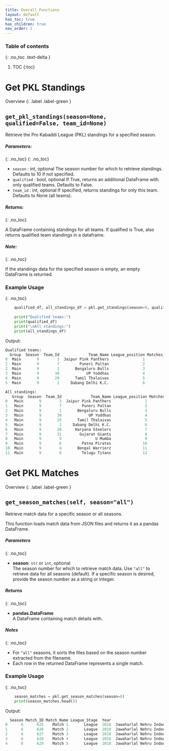 ```yaml
---
title: Overall_Functions
layout: default
has_toc: true
has_children: true
nav_order: 2
---
```


### Table of contents

{: .no_toc .text-delta }

1. TOC
{:toc}


# Get PKL Standings 

Overview
{: .label .label-green }

## `get_pkl_standings(season=None, qualified=False, team_id=None)`

Retrieve the Pro Kabaddi League (PKL) standings for a specified season.
 
##### Parameters:
{: .no_toc}
{: .no_toc}
- `season` : int, optional
    The season number for which to retrieve standings. Defaults to 10 if not specified.
- `qualified` : bool, optional
    If True, returns an additional DataFrame with only qualified teams. Defaults to False.
- `team_id` : int, optional
    If specified, returns standings for only this team. Defaults to None (all teams).

##### Returns:
{: .no_toc}

A DataFrame containing standings for all teams. If qualified is True, also returns qualified team standings in a dataframe.


##### Note:
{: .no_toc}

If the standings data for the specified season is empty, an empty DataFrame is returned.


### Example Usage
{: .no_toc}
```python
    qualified_df, all_standings_df = pkl.get_standings(season=9, qualified=True)
    
    print("Qualified teams:")
    print(qualified_df)
    print("\nAll standings:")
    print(all_standings_df)
```

Output:

```python
Qualified teams:
  Group  Season  Team_Id             Team_Name League_position Matches_played Wins Lost Tied Draws No Result League_points Score_diff  Qualified
0  Main       9        3  Jaipur Pink Panthers               1             22   15    6    1     0         0            82        174       True
1  Main       9        7         Puneri Paltan               2             22   14    6    2     0         0            80         66       True
2  Main       9        1       Bengaluru Bulls               3             22   13    8    1     0         0            74         39       True
3  Main       9       30            UP Yoddhas               4             22   12    8    2     0         0            71         42       True
4  Main       9       29       Tamil Thalaivas               5             22   10    8    4     0         0            66          5       True
5  Main       9        2     Dabang Delhi K.C.               6             22   10   10    2     0         0            63         17       True

All standings:
   Group  Season  Team_Id             Team_Name League_position Matches_played Wins Lost Tied Draws No Result League_points Score_diff  Qualified
0   Main       9        3  Jaipur Pink Panthers               1             22   15    6    1     0         0            82        174       True
1   Main       9        7         Puneri Paltan               2             22   14    6    2     0         0            80         66       True
2   Main       9        1       Bengaluru Bulls               3             22   13    8    1     0         0            74         39       True
3   Main       9       30            UP Yoddhas               4             22   12    8    2     0         0            71         42       True
4   Main       9       29       Tamil Thalaivas               5             22   10    8    4     0         0            66          5       True
5   Main       9        2     Dabang Delhi K.C.               6             22   10   10    2     0         0            63         17       True
6   Main       9       28      Haryana Steelers               7             22   10   10    2     0         0            61         16      False
7   Main       9       31        Gujarat Giants               8             22    9   11    2     0         0            59        -16      False
8   Main       9        5               U Mumba               9             22   10   12    0     0         0            56        -28      False
9   Main       9        6         Patna Pirates              10             22    8   11    3     0         0            54        -58      False
10  Main       9        4       Bengal Warriorz              11             22    8   11    3     0         0            53        -12      False
11  Main       9        8         Telugu Titans              12             22    2   20    0     0         0            15       -245      False
```


# Get PKL Matches

Overview
{: .label .label-green }

## `get_season_matches(self, season="all")`

Retrieve match data for a specific season or all seasons.

This function loads match data from JSON files and returns it as a pandas DataFrame.

##### Parameters
{: .no_toc}
- **season**: `str` or `int`, optional  
  The season number for which to retrieve match data. Use `"all"` to retrieve data for all seasons (default). If a specific season is desired, provide the season number as a string or integer.


##### Returns
{: .no_toc}
- **pandas.DataFrame**  
  A DataFrame containing match details with.
##### Notes
{: .no_toc}
  - For `"all"` seasons, it sorts the files based on the season number extracted from the filename.
  - Each row in the returned DataFrame represents a single match.


### Example Usage
{: .no_toc}
```python
    season_matches = pkl.get_season_matches(season=6)
    print(season_matches.head())

```

Output:

```python
  Season Match_ID Match_Name League_Stage  Year                                     Venue                  Match_Outcome              Start_Date                End_Date Result Winning Margin team_score_1 team_score_2        team_name_1 team_id_1       team_name_2 team_id_2
0      6      625    Match 1       League  2018  Jawaharlal Nehru Indoor Stadium, Chennai  Tamil Thalaivas Won by 16 Pts  2018-10-07T20:00+05:30  2018-10-07T20:00+05:30      W             16           42           26    Tamil Thalaivas        29     Patna Pirates         6
1      6      626    Match 2       League  2018  Jawaharlal Nehru Indoor Stadium, Chennai                                 2018-10-07T21:00+05:30  2018-10-07T21:00+05:30   Tied                          32           32      Puneri Paltan         7           U Mumba         5
2      6      627    Match 3       League  2018  Jawaharlal Nehru Indoor Stadium, Chennai    Puneri Paltan Won by 12 Pts  2018-10-08T20:00+05:30  2018-10-08T20:00+05:30      W             12           34           22      Puneri Paltan         7  Haryana Steelers        28
3      6      628    Match 4       League  2018  Jawaharlal Nehru Indoor Stadium, Chennai       U.P. Yoddha Won by 5 Pts  2018-10-08T21:00+05:30  2018-10-08T21:00+05:30      W              5           32           37    Tamil Thalaivas        29       U.P. Yoddha        30
4      6      629    Match 5       League  2018  Jawaharlal Nehru Indoor Stadium, Chennai                                 2018-10-09T20:00+05:30  2018-10-09T20:00+05:30   Tied                          32           32  Dabang Delhi K.C.         2    Gujarat Giants        31
```
